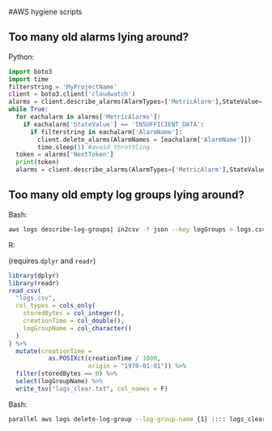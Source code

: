 #AWS hygiene scripts

## Too many old alarms lying around?

Python:

```python
import boto3
import time
filterstring = 'MyProjectName'
client = boto3.client('cloudwatch')
alarms = client.describe_alarms(AlarmTypes=['MetricAlarm'],StateValue='INSUFFICIENT_DATA')
while True:
  for eachalarm in alarms['MetricAlarms']:
    if eachalarm['StateValue'] == 'INSUFFICIENT_DATA':
      if filterstring in eachalarm['AlarmName']:
        client.delete_alarms(AlarmNames = [eachalarm['AlarmName']])
        time.sleep(1) #avoid throttling
  token = alarms['NextToken']
  print(token)
  alarms = client.describe_alarms(AlarmTypes=['MetricAlarm'],StateValue='INSUFFICIENT_DATA',NextToken=token)
```

## Too many old empty log groups lying around?
Bash:

```sh
aws logs describe-log-groups| in2csv -f json --key logGroups > logs.csv
```

R:

(requires `dplyr` and `readr`)

```r
library(dplyr)
library(readr)
read_csv(
  "logs.csv",
  col_types = cols_only(
    storedBytes = col_integer(),
    creationTime = col_double(),
    logGroupName = col_character()
  )
) %>%
  mutate(creationTime =
           as.POSIXct(creationTime / 1000,
                      origin = "1970-01-01")) %>%
  filter(storedBytes == 0) %>%
  select(logGroupName) %>%
  write_tsv("logs_clear.txt", col_names = F)
```

Bash:

```sh
parallel aws logs delete-log-group --log-group-name {1} :::: logs_clear.txt
```
